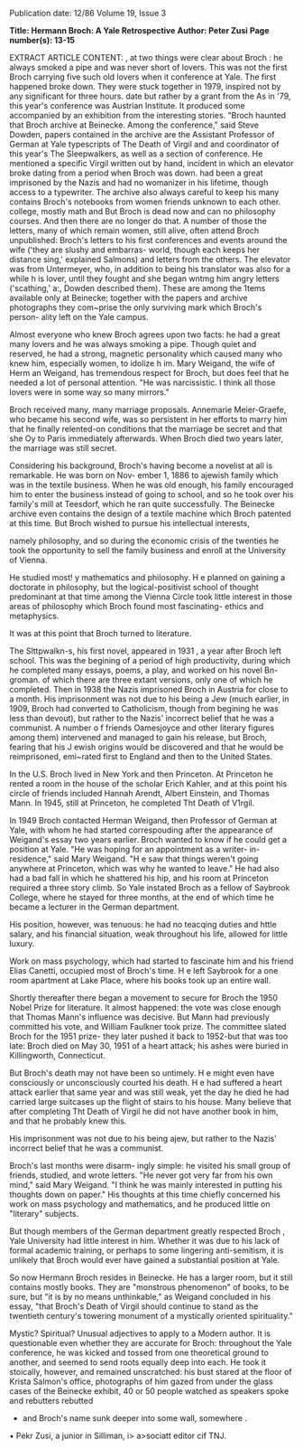 Publication date: 12/86
Volume 19, Issue 3

**Title: Hermann Broch: A Yale Retrospective**
**Author: Peter Zusi**
**Page number(s): 13-15**

EXTRACT ARTICLE CONTENT:
, at 
two things were clear about Broch : he always smoked a pipe 
and was never short of lovers. 
This was 
not 
the 
first 
Broch 
carrying five such old lovers when it 
conference at Yale. The first happened 
broke down. They were stuck together 
in 1979, inspired not by any significant 
for three hours. 
date but rather by a grant from the 
As in '79, this year's conference was 
Austrian Institute. It produced some 
accompanied by an exhibition from the 
interesting stories. "Broch haunted that 
Broch archive at Beinecke. Among the 
conference," 
said 
Steve Dowden, 
papers contained in the archive are the 
Assistant Professor of German at Yale 
typescripts of The Death of Virgil and 
and coordinator of this year's 
The Sleepwalkers, as well as a section of 
conference. He mentioned a specific 
Virgil 
written out 
by 
hand, 
incident in which an elevator broke 
dating from a period when Broch was 
down. 
had 
been 
a 
great 
imprisoned by the Nazis and had no 
womanizer in his lifetime, though 
access to a typewriter. The archive also 
always careful to keep his many 
contains Broch's notebooks 
from 
women friends unknown to each other. 
college, 
mostly 
math 
and 
But Broch is dead now and can no 
philosophy courses. And then there are 
no longer do that. A number of those 
the letters, many of which remain 
women, still alive, often attend Broch 
unpublished: Broch's letters to his first 
conferences and events around the 
wife ('they are slushy and embarras-
world, though each keeps her distance 
sing,' explained Salmons) and letters 
from the others. The elevator was 
from Untermeyer, who, in addition to 
being his translator was also for a while 
h is lover, until they fought and she 
began 
wntmg him angry letters 
('scathing,' a:, 
Dowden 
described 
them). These are among the 1tems 
available only at Beinecke; together 
with the papers and archive 
photographs they com~prise the only 
surviving mark which Broch's person-
ality left on the Yale campus. 


Almost everyone who knew Broch 
agrees upon two facts: he had a great 
many lovers and he was always 
smoking a pipe. Though quiet and 
reserved, he had a strong, magnetic 
personality which caused many who 
knew him, especially women, to idolize 
h im. Mary Weigand, the wife of 
Herm an Weigand, has tremendous 
respect for Broch, but does feel that he 
needed a lot of personal attention. "He 
was narcissistic. I think all those lovers 
were in some way so many mirrors." 


Broch received many, many marriage 
proposals. Annemarie Meier-Graefe, 
who became his second wife, was so 
persistent in her efforts to marry him 
that 
he 
finally relented-on 
conditions that the marriage be secret 
and that she Oy to Paris immediately 
afterwards. When Broch died two 
years later, the marriage was still 
secret. 


Considering 
his background, 
Broch's having become a novelist at all 
is remarkable. He was born on Nov-
ember 1, 1886 to ajewish family which 
was in the textile business. When he 
was old enough, his family encouraged 
him to enter the business instead of 
going to school, and so he took over his 
family's mill at Teesdorf, which he ran 
quite successfully. The Beinecke 
archive even contains the design of a 
textile machine which Broch patented 
at this time. But Broch wished to 
pursue his intellectual interests, 


namely philosophy, and so during the 
economic crisis of the twenties he took 
the opportunity to sell the family 
business and enroll at the University of 
Vienna. 


He 
studied 
most! y 
mathematics and 
philosophy. 
H e 
planned on gaining a doctorate in 
philosophy, but the logical-positivist 
school of thought predominant at that 
time among the Vienna Circle took 
little 
interest 
in 
those 
areas 
of 
philosophy which Broch found most 
fascinating- ethics and metaphysics. 


It was at this point that Broch turned to 
literature. 


The Slttpwalkn-s, his first novel, 
appeared in 1931 , a year after Broch 
left school. This was the begining of a 
period of high productivity, during 
which he completed many essays, 
poems, a play, and worked on his 
novel Bn-groman. of which there are 
three extant versions, only one of 
which he completed. Then in 1938 the 
Nazis imprisoned Broch in Austria for 
close to a month. His imprisonment 
was not due to his being a Jew (much 
earlier, in 1909, Broch had converted 
to Catholicism, 
though from 
begining he was less than devout), but 
rather to the Nazis' incorrect belief that 
he was a communist. A number o f 
friends Oamesjoyce and other literary 
figures among them) intervened and 
managed to gain his release, but 
Broch, fearing that his J ewish origins 
would be discovered and that he would 
be reimprisoned, 
emi~rated first to 
England and then to the United States. 


In the U.S. Broch lived in New York 
and then Princeton. At Princeton he 
rented a room in the house of the 
scholar Erich Kahler, and at this point 
his circle of friends included Hannah 
Arendt, Albert Einstein, and Thomas 
Mann. In 1945, still at Princeton, he 
completed Tht Death of V1rgil. 


In 1949 Broch contacted Herman 
Weigand, then Professor of German at 
Yale, 
with whom he had started 
correspouding after the appearance of 
Weigand's 
essay two 
years 
earlier. Broch wanted to know if he 
could get a position at Yale. "He was 
hoping for an appointment as a writer-
in-residence," said Mary Weigand. 
"H e saw that things weren't going 
anywhere at Princeton, which was why 
he wanted to leave." He had also had a 
bad fall in which he shattered his hip, 
and his room at Princeton required a 
three story climb. So Yale instated 
Broch as a fellow of Saybrook College, 
where he stayed for three months, at 
the end of which time he became a 
lecturer in the German department. 


His position, however, was tenuous: 
he had no teacqing duties and httle 
salary, and his financial situation, 
weak throughout his life, allowed for 
little luxury. 


Work on 
mass 
psychology, which had started to 
fascinate him and his friend Elias 
Canetti, occupied most of Broch's 
time. H e left Saybrook for a one room 
apartment at Lake Place, where his 
books took up an entire wall. 


Shortly thereafter there began a 
movement to secure for Broch the 1950 
Nobel Prize for literature. It almost 
happened: the vote was close enough 
that Thomas Mann's influence was 
decisive. But Mann had previously 
committed his vote, and William 
Faulkner 
took 
prize. 
The 
committee slated Broch for the 1951 
prize- they later pushed it back to 
1952-but that was too late: Broch 
died on May 30, 1951 of a heart attack; 
his ashes were buried in Killingworth, 
Connecticut. 


But Broch's death may not have 
been so untimely. H e might even have 
consciously or unconsciously courted 
his death. H e had suffered a heart 
attack earlier that same year and was 
still weak, yet the day he died he had 
carried large suitcases up the flight of 
stairs to his house. Many believe that 
after completing Tht Death of Virgil he 
did not have another book in him, and 
that he probably knew this. 


His imprisonment 
was not due to his 
being ajew, but 
rather to the Nazis' 
incorrect belief that he 
was a communist. 


Broch's last months were disarm-
ingly simple: he visited his small group 
of friends, studied, and wrote letters. 
"He never got very far from his own 
mind," said Mary Weigand. "I think 
he was mainly interested in putting his 
thoughts down on 
paper." His 
thoughts at this time chiefly concerned 
his work on mass psychology and 
mathematics, and he produced little on 
"literary" subjects. 


But though 
members of the German department 
greatly respected Broch , Yale 
University had little interest in him. 
Whether it was due to his lack of 
formal academic training, or perhaps 
to some lingering anti-semitism, it is 
unlikely that Broch would ever have 
gained a substantial position at Yale. 


So now Hermann Broch resides in 
Beinecke. He has a larger room, but it 
still contains mostly books. They are 
"monstrous phenomenon" of books, to 
be sure, but "it is by no means 
unthinkable," as Weigand concluded 
in his essay, "that Broch's Death of Virgil 
should continue to stand as the 
twentieth 
century's 
towering 
monument of a mystically oriented 
spirituality." 


Mystic? Spiritual? 
Unusual adjectives to apply to a 
Modern author. It is questionable even 
whether they are accurate for Broch: 
throughout the Yale conference, he 
was kicked and tossed from one 
theoretical ground to another, and 
seemed to send roots equally deep into 
each. He took it stoically, however, 
and remained unscratched: his bust 
stared at the floor of Krista Salmon's 
office, photographs of him gazed from 
under the glass cases of the Beinecke 
exhibit, 40 or 50 people watched as 
speakers spoke and rebutters rebutted 
- and Broch's name sunk deeper into 
some wall, somewhere . 


• 
Pekr Zusi, a junior in Silliman, i> a>sociatt 
editor cif TNJ.